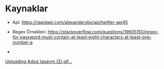 # Kaynaklar

- Api: https://rapidapi.com/alexanderxbx/api/twitter-api45

- Regex Örnekleri: https://stackoverflow.com/questions/19605150/regex-for-password-must-contain-at-least-eight-characters-at-least-one-number-a

- 

  [Uploading Adsız tasarım (2).gif…]()
